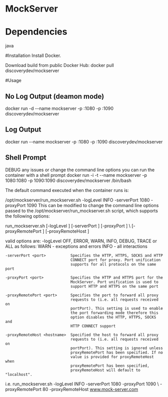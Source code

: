 
# MockServer
# Dependencies
java

#Installation
Install Docker.

Download build from public Docker Hub: docker pull discoverydev/mockserver

#Usage
## No Log Output (deamon mode)
docker run -d --name mockserver -p <serverPort>:1080 -p <proxyPort>:1090 discoverydev/mockserver
## Log Output
docker run --name mockserver -p <serverPort>:1080 -p <proxyPort>:1090 discoverydev/mockserver

## Shell Prompt
DEBUG any issues or change the command line options you can run the container with a shell prompt
docker run -i -t --name mockserver -p 1080:1080 -p 1090:1090 discoverydev/mockserver /bin/bash

The default command executed when the container runs is:

/opt/mockserver/run_mockserver.sh -logLevel INFO -serverPort 1080 -proxyPort 1090
This can be modified to change the command line options passed to the /opt/mockserver/run_mockserver.sh script, which supports the following options:

run_mockserver.sh [-logLevel <level>] [-serverPort <port>] [-proxyPort <port>] \ 
                  [-proxyRemotePort <port>] [-proxyRemoteHost <hostname>]

 valid options are:
    -logLevel <level>            OFF, ERROR, WARN, INFO, DEBUG, TRACE or ALL
                                 as follows:
                                 WARN - exceptions and errors
                                 INFO - all interactions

    -serverPort <port>           Specifies the HTTP, HTTPS, SOCKS and HTTP
                                 CONNECT port for proxy. Port unification
                                 supports for all protocols on the same port

    -proxyPort <port>            Specifies the HTTP and HTTPS port for the
                                 MockServer. Port unification is used to
                                 support HTTP and HTTPS on the same port

    -proxyRemotePort <port>      Specifies the port to forward all proxy
                                 requests to (i.e. all requests received on
                                 portPort). This setting is used to enable
                                 the port forwarding mode therefore this
                                 option disables the HTTP, HTTPS, SOCKS and
                                 HTTP CONNECT support

    -proxyRemoteHost <hostname>  Specified the host to forward all proxy
                                 requests to (i.e. all requests received on
                                 portPort). This setting is ignored unless
                                 proxyRemotePort has been specified. If no
                                 value is provided for proxyRemoteHost when
                                 proxyRemotePort has been specified,
                                 proxyRemoteHost will default to "localhost".

i.e. run_mockserver.sh -logLevel INFO -serverPort 1080 -proxyPort 1090 \ 
                       -proxyRemotePort 80 -proxyRemoteHost www.mock-server.com
